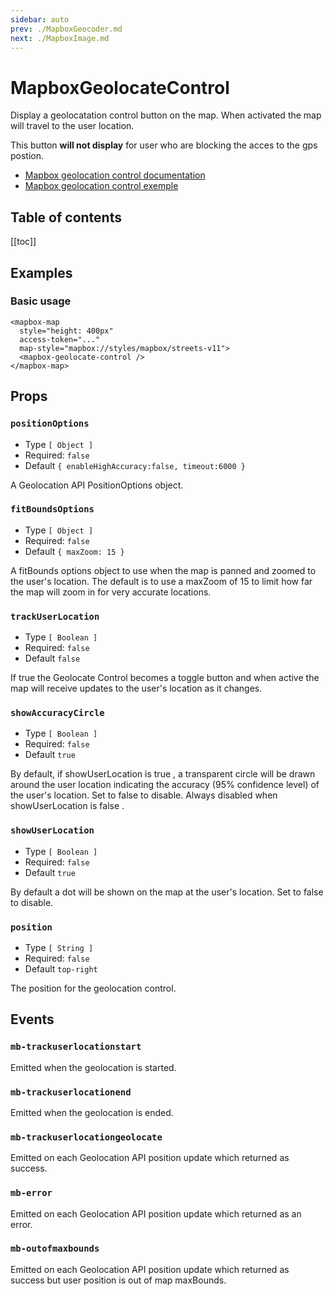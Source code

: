 ```yaml
---
sidebar: auto
prev: ./MapboxGeocoder.md
next: ./MapboxImage.md
---
```



# MapboxGeolocateControl

Display a geolocatation control button on the map. When activated the map will travel to the user location.

This button **will not display** for user who are blocking the acces to the gps postion.

- [Mapbox geolocation control documentation](https://docs.mapbox.com/mapbox-gl-js/api/#geolocatecontrol.event:geolocate)
- [Mapbox geolocation control exemple](https://docs.mapbox.com/mapbox-gl-js/example/locate-user/)


<h2>Table of contents</h2>

[[toc]]

## Examples

### Basic usage

<client-only>
<mapbox-map
  style="margin-top: 1em; height: 400px;"
  :access-token="MAPBOX_API_KEY"
  map-style="mapbox://styles/mapbox/streets-v11">
  <mapbox-geolocate-control-demo />
</mapbox-map>
</client-only>

```vue{5}
<mapbox-map
  style="height: 400px"
  access-token="..."
  map-style="mapbox://styles/mapbox/streets-v11">
  <mapbox-geolocate-control />
</mapbox-map>
```


## Props

### `positionOptions`
- Type `[ Object ]`
- Required: `false`
- Default `{ enableHighAccuracy:false, timeout:6000 }`

A Geolocation API PositionOptions object.

### `fitBoundsOptions`
- Type `[ Object ]`
- Required: `false`
- Default `{ maxZoom: 15 }`

A fitBounds options object to use when the map is panned and zoomed to the user's location. The default is to use a maxZoom of 15 to limit how far the map will zoom in for very accurate locations.

### `trackUserLocation`
- Type `[ Boolean ]`
- Required: `false`
- Default `false`

If true the Geolocate Control becomes a toggle button and when active the map will receive updates to the user's location as it changes.

### `showAccuracyCircle`
- Type `[ Boolean ]`
- Required: `false`
- Default `true`

By default, if showUserLocation is true , a transparent circle will be drawn around the user location indicating the accuracy (95% confidence level) of the user's location. Set to false to disable. Always disabled when showUserLocation is false .

### `showUserLocation`
- Type `[ Boolean ]`
- Required: `false`
- Default `true`

By default a dot will be shown on the map at the user's location. Set to false to disable.

### `position`
- Type `[ String ]`
- Required: `false`
- Default `top-right`

The position for the geolocation control.


## Events

### `mb-trackuserlocationstart`
Emitted when the geolocation is started.

### `mb-trackuserlocationend`
Emitted when the geolocation is ended.

### `mb-trackuserlocationgeolocate`
Emitted on each Geolocation API position update which returned as success.

### `mb-error`
Emitted on each Geolocation API position update which returned as an error.

### `mb-outofmaxbounds`
Emitted on each Geolocation API position update which returned as success but user position is out of map maxBounds.
